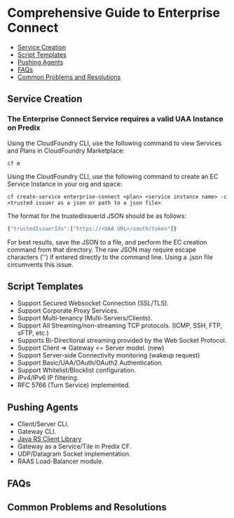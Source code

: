 # Comprehensive Guide to Enterprise Connect

* [Service Creation](#service-creation) 
* [Script Templates](#script-templates) 
* [Pushing Agents](#pushing-agents) 
* [FAQs](#faqs) 
* [Common Problems and Resolutions](#common-problems-and-resolutions) 

## Service Creation
### The Enterprise Connect Service requires a valid UAA Instance on Predix
Using the CloudFoundry CLI, use the following command to view Services and Plans in CloudFoundry Marketplace:
```
cf m
```
Using the CloudFoundry CLI, use the following command to create an EC Service Instance in your org and space:
```
cf create-service enterprise-connect <plan> <service instance name> -c <trusted issuer as a json or path to a json file>
```
The format for the trustedIssuerId JSON should be as follows:
```javascript
{"trustedIssuerIds":["https://<UAA URL>/oauth/token"]}
```
For best results, save the JSON to a file, and perform the EC creation command from that directory. The raw JSON may require escape characters ('\') if entered directly to the command line. Using a .json file circumvents this issue.
## Script Templates 
- Support Secured Websocket Connection (SSL/TLS).
- Support Corporate Proxy Services.
- Support Multi-tenancy (Multi-Servers/Clients).
- Support All Streaming/non-streaming TCP protocols. (ICMP, SSH, FTP, sFTP, etc.)
- Supports Bi-Directional streaming provided by the Web Socket Protocol.
- Support Client => Gateway <= Server model. (new)
- Support Server-side Connectivity monitoring (wakeup request)
- Support Basic/UAA/OAuth/OAuth2 Authentication.
- Support Whitelist/Blocklist configuration.
- IPv4/IPv6 IP filtering.
- RFC 5766 (Turn Service) implemented.

## Pushing Agents
- Client/Server CLI.
- Gateway CLI.
- [Java RS Client Library](https://github.build.ge.com/212359746/phConnectivityJavaClientLib)
- Gateway as a Service/Tile in Predix CF.
- UDP/Datagram Socket implementation.
- RAAS Load-Balancer module.

## FAQs


## Common Problems and Resolutions